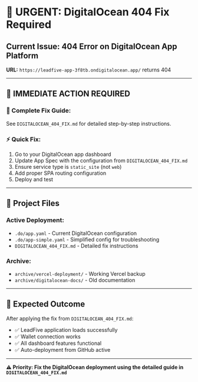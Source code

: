 # 🚨 **URGENT: DigitalOcean 404 Fix Required**

## **Current Issue: 404 Error on DigitalOcean App Platform**

**URL:** `https://leadfive-app-3f8tb.ondigitalocean.app/` returns 404

---

## 🔧 **IMMEDIATE ACTION REQUIRED**

### **📖 Complete Fix Guide:** 
See `DIGITALOCEAN_404_FIX.md` for detailed step-by-step instructions.

### **⚡ Quick Fix:**
1. Go to your DigitalOcean app dashboard
2. Update App Spec with the configuration from `DIGITALOCEAN_404_FIX.md`
3. Ensure service type is `static_site` (not `web`)
4. Add proper SPA routing configuration
5. Deploy and test

---

## 📁 **Project Files**

### **Active Deployment:**
- `.do/app.yaml` - Current DigitalOcean configuration
- `.do/app-simple.yaml` - Simplified config for troubleshooting
- `DIGITALOCEAN_404_FIX.md` - Detailed fix instructions

### **Archive:**
- `archive/vercel-deployment/` - Working Vercel backup
- `archive/digitalocean-docs/` - Old documentation

---

## 🎯 **Expected Outcome**

After applying the fix from `DIGITALOCEAN_404_FIX.md`:
- ✅ LeadFive application loads successfully
- ✅ Wallet connection works
- ✅ All dashboard features functional
- ✅ Auto-deployment from GitHub active

---

**⚠️ Priority: Fix the DigitalOcean deployment using the detailed guide in `DIGITALOCEAN_404_FIX.md`**
